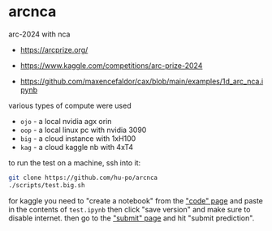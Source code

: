 # arcnca

arc-2024 with nca

- https://arcprize.org/
- https://www.kaggle.com/competitions/arc-prize-2024

- https://github.com/maxencefaldor/cax/blob/main/examples/1d_arc_nca.ipynb


various types of compute were used

- `ojo` - a local nvidia agx orin
- `oop` - a local linux pc with nvidia 3090
- `big` - a cloud instance with 1xH100
- `kag` - a cloud kaggle nb with 4xT4

to run the test on a machine, ssh into it:

```bash
git clone https://github.com/hu-po/arcnca
./scripts/test.big.sh
```

for kaggle you need to "create a notebook" from the ["code" page](https://www.kaggle.com/competitions/arc-prize-2024/code) and paste in the contents of `test.ipynb` then click "save version" and make sure to disable internet. then go to the ["submit" page](https://www.kaggle.com/competitions/arc-prize-2024/submit) and hit "submit prediction".